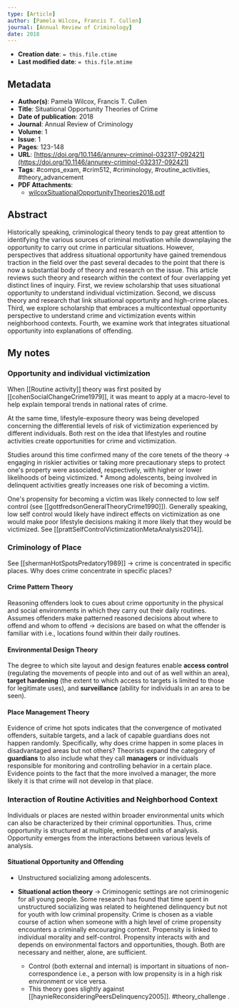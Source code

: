 ```yaml
---
type: [Article]
author: [Pamela Wilcox, Francis T. Cullen]
journal: [Annual Review of Criminology]
date: 2018
---
```


* **Creation date**: `= this.file.ctime`
* **Last modified date**: `= this.file.mtime`

## Metadata

* **Author(s)**: Pamela Wilcox, Francis T. Cullen
* **Title**: Situational Opportunity Theories of Crime
* **Date of publication**: 2018
* **Journal**: Annual Review of Criminology
* **Volume**: 1
* **Issue**: 1
* **Pages**: 123-148
* **URL**: [https://doi.org/10.1146/annurev-criminol-032317-092421](https://doi.org/10.1146/annurev-criminol-032317-092421)
* **Tags**: #comps_exam, #crim512, #criminology, #routine_activities, #theory_advancement
* **PDF Attachments**:
  * [wilcoxSituationalOpportunityTheories2018.pdf](zotero://open-pdf/library/items/C8GGP558)

## Abstract

Historically speaking, criminological theory tends to pay great attention to identifying the various sources of criminal motivation while downplaying the opportunity to carry out crime in particular situations. However, perspectives that address situational opportunity have gained tremendous traction in the field over the past several decades to the point that there is now a substantial body of theory and research on the issue. This article reviews such theory and research within the context of four overlapping yet distinct lines of inquiry. First, we review scholarship that uses situational opportunity to understand individual victimization. Second, we discuss theory and research that link situational opportunity and high-crime places. Third, we explore scholarship that embraces a multicontextual opportunity perspective to understand crime and victimization events within neighborhood contexts. Fourth, we examine work that integrates situational opportunity into explanations of offending.

## My notes

### Opportunity and individual victimization

When [[Routine activity]] theory was first posited by [[cohenSocialChangeCrime1979]], it was meant to apply at a macro-level to help explain temporal trends in national rates of crime.
  
At the same time, lifestyle-exposure theory was being developed concerning the differential levels of risk of victimization experienced by different individuals. Both rest on the idea that lifestyles and routine activities create opportunities for crime and victimization.
  
Studies around this time confirmed many of the core tenets of the theory -> engaging in riskier activities or taking more precautionary steps to protect one's property were associated, respectively, with higher or lower likelihoods of being victimized.
	* Among adolescents, being involved in delinquent activities greatly increases one risk of becoming a victim.

One's propensity for becoming a victim was likely connected to low self control (see [[gottfredsonGeneralTheoryCrime1990]]). Generally speaking, low self control would likely have indirect effects on victimization as one would make poor lifestyle decisions making it more likely that they would be victimized. See [[prattSelfControlVictimizationMetaAnalysis2014]].

### Criminology of Place

See [[shermanHotSpotsPredatory1989]] -> crime is concentrated in specific places. Why does crime concentrate in specific places?

#### Crime Pattern Theory

Reasoning offenders look to cues about crime opportunity in the physical and social environments in which they carry out their daily routines. Assumes offenders make patterned reasoned decisions about where to offend and whom to offend -> decisions are based on what the offender is familiar with i.e., locations found within their daily routines.

#### Environmental Design Theory

The degree to which site layout and design features enable **access control** (regulating the movements of people into and out of as well within an area), **target hardening** (the extent to which access to targets is limited to those for legitimate uses), and **surveillance** (ability for individuals in an area to be seen).

#### Place Management Theory

Evidence of crime hot spots indicates that the convergence of motivated offenders, suitable targets, and a lack of capable guardians does not happen randomly. Specifically, why does crime happen in some places in disadvantaged areas but not others? Theorists expand the category of **guardians** to also include what they call **managers** or individuals responsible for monitoring and controlling behavior in a certain place. Evidence points to the fact that the more involved a manager, the more likely it is that crime will not develop in that place.

### Interaction of Routine Activities and Neighborhood Context

Individuals or places are nested within broader environmental units which can also be characterized by their criminal opportunities. Thus, crime opportunity is structured at multiple, embedded units of analysis. Opportunity emerges from the interactions between various levels of analysis.

#### Situational Opportunity and Offending

* Unstructured socializing among adolescents.

* **Situational action theory** -> Criminogenic settings are not criminogenic for all young people. Some research has found that time spent in unstructured socializing was related to heightened delinquency but not for youth with low criminal propensity. Crime is chosen as a viable course of action when someone with a high level of crime propensity encounters a criminally encouraging context. Propensity is linked to individual morality and self-control. Propensity interacts with and depends on environmental factors and opportunities, though. Both are necessary and neither, alone, are sufficient.
	* Control (both external and internal) is important in situations of non-correspondence i.e., a person with low propensity is in a high risk environment or vice versa.
	* This theory goes slightly against [[haynieReconsideringPeersDelinquency2005]]. #theory_challenge .